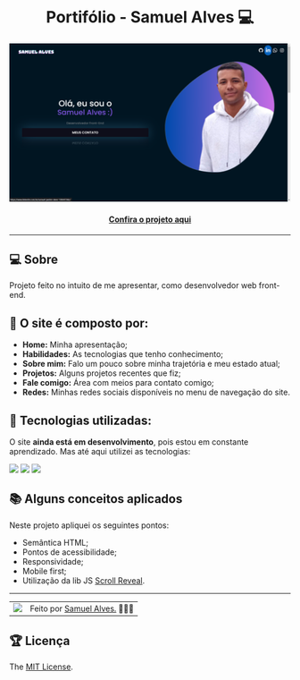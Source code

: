 <h1 align="center">Portifólio - Samuel Alves 💻</h1>

![Imagem do projeto finalizado](assets/portifolio-foto.png)

<h4 align="center"><a href="https://samuelalves.vercel.app/">Confira o projeto aqui</a></h4>

---

## 💻 Sobre

Projeto feito no intuito de me apresentar, como desenvolvedor web front-end.

## 🤯 O site é composto por:

- **Home:** Minha apresentação;
- **Habilidades:** As tecnologias que tenho conhecimento;
- **Sobre mim:** Falo um pouco sobre minha trajetória e meu estado atual;
- **Projetos:** Alguns projetos recentes que fiz;
- **Fale comigo:** Área com meios para contato comigo;
- **Redes:** Minhas redes sociais disponíveis no menu de navegação do site.

## 🧠 Tecnologias utilizadas:

O site **ainda está em desenvolvimento**, pois estou em constante aprendizado. Mas até aqui utilizei as tecnologias:

<div>
    <img src="https://img.shields.io/badge/HTML5-E34F26?style=for-the-badge&logo=html5&logoColor=white" />
    <img src="https://img.shields.io/badge/CSS3-1572B6?style=for-the-badge&logo=css3&logoColor=white" />
    <img src="https://img.shields.io/badge/JavaScript-F7DF1E?style=for-the-badge&logo=javascript&logoColor=black" />
</div>

## 📚 Alguns conceitos aplicados

Neste projeto apliquei os seguintes pontos:
+ Semântica HTML;
+ Pontos de acessibilidade;
+ Responsividade;
+ Mobile first;
+ Utilização da lib JS <a href="https://scrollrevealjs.org">Scroll Reveal</a>.

---

<table>
  <tr>
    <td>
      <img src="https://github.com/samuelgardenn.png" width="100px" />
    </td>
    <td>
      Feito por <a href="https://github.com/samuelgardenn">Samuel Alves.</a> 🙋🏿‍♂️
    </td>
  </tr>
</table>

## 🏆 Licença

The [MIT License](./LICENSE).
